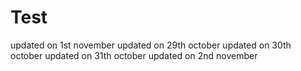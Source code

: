 # Test

updated on 1st november
updated on 29th october
updated on 30th october
updated on 31th october
updated on 2nd november